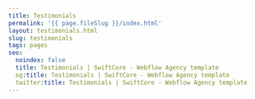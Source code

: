 ```yaml
---
title: Testimonials
permalink: '{{ page.fileSlug }}/index.html'
layout: testimonials.html
slug: testimonials
tags: pages
seo:
  noindex: false
  title: Testimonials | SwiftCore - Webflow Agency template
  og:title: Testimonials | SwiftCore - Webflow Agency template
  twitter:title: Testimonials | SwiftCore - Webflow Agency template
---
```



